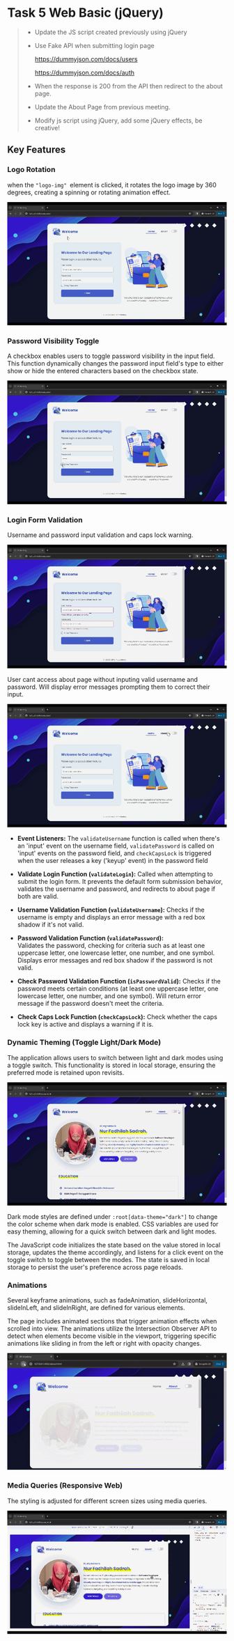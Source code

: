 # Task 5 Web Basic (jQuery)

>  - Update the JS script created previously using jQuery
> 
>  - Use Fake API when submitting login page
> 
>      https://dummyjson.com/docs/users
>    
>      https://dummyjson.com/docs/auth
>    
>  - When the response is 200 from the API then redirect to the about    page.
>  - Update the About Page from previous meeting.
>  - Modify js script using jQuery, add some jQuery effects, be creative!

## Key Features

###   Logo Rotation

when the `"logo-img" `element is clicked, it rotates the logo image by 360 degrees, creating a spinning or rotating animation effect. 

<img src="https://github.com/dhilasdrh/btj-academy-fe-dhila/blob/main/screenshot/rotate-logo.gif">

###  Password Visibility Toggle

A checkbox enables users to toggle password visibility in the input field. This function dynamically changes the password input field's type to either show or hide the entered characters based on the checkbox state.

<img src="https://github.com/dhilasdrh/btj-academy-fe-dhila/blob/main/screenshot/show-password.gif">

### Login Form Validation

Username and password input validation and caps lock warning.

<img src="https://github.com/dhilasdrh/btj-academy-fe-dhila/blob/main/screenshot/input-validation.gif">

User cant access about page without inputing valid username and password. Will display error messages prompting them to correct their input.

<img src="https://github.com/dhilasdrh/btj-academy-fe-dhila/blob/main/screenshot/login-validation.gif">

- **Event Listeners:**
The `validateUsername` function is called when there's an 'input' event on the username field, `validatePassword` is called on 'input' events on the password field, and `checkCapsLock` is triggered when the user releases a key ('keyup' event) in the password field

- **Validate Login Function (`validateLogin`):**
Called when attempting to submit the login form. It prevents the default form submission behavior, validates the username and password, and redirects to about page if both are valid.

- **Username Validation Function (`validateUsername`):**
Checks if the username is empty and displays an error message with a red box shadow if it's not valid.

- **Password Validation Function (`validatePassword`):**    
Validates the password, checking for criteria such as at least one uppercase letter, one lowercase letter, one number, and one symbol. Displays error messages and red box shadow if the password is not valid.

-  **Check Password Validation Function (`isPasswordValid`):**
Checks if the password meets certain conditions (at least one uppercase letter, one lowercase letter, one number, and one symbol). Will return error message if the password doesn't meet the criteria.
    
- **Check Caps Lock Function (`checkCapsLock`):**
Check whether the caps lock key is active and displays a warning if it is.

### Dynamic Theming (Toggle Light/Dark Mode)

The application allows users to switch between light and dark modes using a toggle switch. This functionality is stored in local storage, ensuring the preferred mode is retained upon revisits. 

<img src="https://github.com/dhilasdrh/btj-academy-fe-dhila/blob/main/screenshot/mode-switch.gif">

Dark mode  styles are defined under `:root[data-theme="dark"]` to change the color scheme when dark mode is enabled. CSS variables are used for easy theming, allowing for a quick switch between dark and light modes.

The JavaScript code initializes the state based on the value stored in local storage, updates the theme accordingly, and listens for a click event on the toggle switch to toggle between the modes. The state is saved in local storage to persist the user's preference across page reloads.

### Animations

Several keyframe animations, such as fadeAnimation, slideHorizontal, slideInLeft, and slideInRight, are defined for various elements.

The page includes animated sections that trigger animation effects when scrolled into view. The animations utilize the Intersection Observer API to detect when elements become visible in the viewport, triggering specific animations like sliding in from the left or right with opacity changes.

<img src="https://github.com/dhilasdrh/btj-academy-fe-dhila/blob/main/screenshot/animation.gif">

### Media Queries (Responsive Web)

The styling is adjusted for different screen sizes using media queries.

<img src="https://github.com/dhilasdrh/btj-academy-fe-dhila/blob/main/screenshot/responsive.gif">
